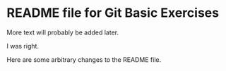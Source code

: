 # README file for Git Basic Exercises

More text will probably be added later.

I was right.

Here are some arbitrary changes to the README file.
